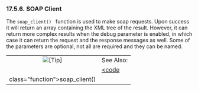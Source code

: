 <div>

<div>

<div>

<div>

### 17.5.6. SOAP Client

</div>

</div>

</div>

The `soap_client() ` function is used to make soap requests. Upon
success it will return an array containing the XML tree of the result.
However, it can return more complex results when the debug parameter is
enabled, in which case it can return the request and the response
messages as well. Some of the parameters are optional, not all are
required and they can be named.

<div>

|                            |                                                                      |
|:--------------------------:|:---------------------------------------------------------------------|
| ![\[Tip\]](images/tip.png) | See Also:                                                            |
|                            | <a href="fn_soap_client.html" class="link" title="soap_client"><code 
                              class="function">soap_client() </code></a>                            |

</div>

</div>
